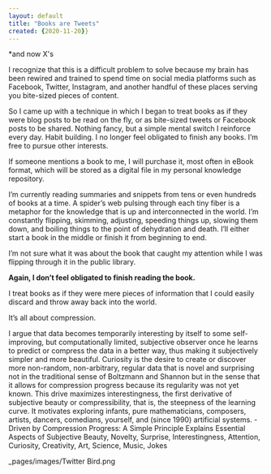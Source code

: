 ```yaml
---
layout: default
title: "Books are Tweets"
created: {2020-11-20}}
---
```


*and now X's

I recognize that this is a difficult problem to solve because my brain has been rewired and trained to spend time on social media platforms such as Facebook, Twitter, Instagram, and another handful of these places serving you bite-sized pieces of content.

So I came up with a technique in which I began to treat books as if they were blog posts to be read on the fly, or as bite-sized tweets or Facebook posts to be shared. Nothing fancy, but a simple mental switch I reinforce every day. Habit building. I no longer feel obligated to finish any books. I’m free to pursue other interests.

If someone mentions a book to me, I will purchase it, most often in eBook format, which will be stored as a digital file in my personal knowledge repository.

I’m currently reading summaries and snippets from tens or even hundreds of books at a time. A spider’s web pulsing through each tiny fiber is a metaphor for the knowledge that is up and interconnected in the world. I’m constantly flipping, skimming, adjusting, speeding things up, slowing them down, and boiling things to the point of dehydration and death. I’ll either start a book in the middle or finish it from beginning to end.

I’m not sure what it was about the book that caught my attention while I was flipping through it in the public library.

**Again, I don’t feel obligated to finish reading the book.**

I treat books as if they were mere pieces of information that I could easily discard and throw away back into the world.

It’s all about compression.

>
I argue that data becomes temporarily interesting by itself to some self-improving, but computationally limited, subjective observer once he learns to predict or compress the data in a better way, thus making it subjectively simpler and more beautiful. Curiosity is the desire to create or discover more non-random, non-arbitrary, regular data that is novel and surprising not in the traditional sense of Boltzmann and Shannon but in the sense that it allows for compression progress because its regularity was not yet known. This drive maximizes interestingness, the first derivative of subjective beauty or compressibility, that is, the steepness of the learning curve. It motivates exploring infants, pure mathematicians, composers, artists, dancers, comedians, yourself, and (since 1990) artificial systems.  - Driven by Compression Progress: A Simple Principle Explains Essential Aspects of Subjective Beauty, Novelty, Surprise, Interestingness, Attention, Curiosity, Creativity, Art, Science, Music, Jokes

_pages/images/Twitter Bird.png